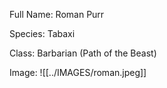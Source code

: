 Full Name: Roman Purr

Species: Tabaxi

Class: Barbarian (Path of the Beast)

Image: 
![[../IMAGES/roman.jpeg]]